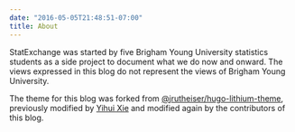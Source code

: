 ```yaml
---
date: "2016-05-05T21:48:51-07:00"
title: About
---
```


StatExchange was started by five Brigham Young University statistics students as a side project to document what we do now and onward. The views expressed in this blog do not represent the views of Brigham Young University.

The theme for this blog was forked from [@jrutheiser/hugo-lithium-theme](https://github.com/jrutheiser/hugo-lithium-theme), previously modified by [Yihui Xie](https://github.com/yihui/hugo-lithium) and modified again by the contributors of this blog.
